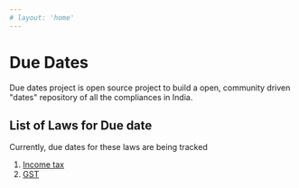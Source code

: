 ```yaml
---
# layout: 'home'
---
```

# Due Dates
Due dates project is open source project to build a open, community driven "dates" repository of all the compliances in India.

## List of Laws for Due date
Currently, due dates for these laws are being tracked
1. [Income tax](/income-tax/index.md)
1. [GST](/gst/index.md)